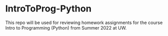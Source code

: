 # IntroToProg-Python
This repo will be used for reviewing homework assignments for the course Intro to Programming (Python) from Summer 2022 at UW.
